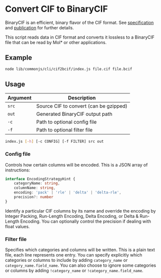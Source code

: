 # Convert CIF to BinaryCIF
BinaryCIF is an efficient, binary flavor of the CIF format. See [specification](https://github.com/molstar/BinaryCIF) and [publication](https://doi.org/10.1371/journal.pcbi.1008247) for further details.

This script reads data in CIF format and converts it lossless to a BinaryCIF file that can be read by Mol* or other 
applications.

## Example
```sh
node lib/commonjs/cli/cif2bcif/index.js file.cif file.bcif
```

## Usage
| Argument | Description |
| --- | --- |
| `src` | Source CIF to convert (can be gzipped) |
| `out` | Generated BinaryCIF output path |
| `-c` | Path to optional config file |
| `-f` | Path to optional filter file |
```sh
index.js [-h] [-c CONFIG] [-f FILTER] src out
```

### Config file
Controls how certain columns will be encoded. This is a JSON array of instructions:
```ts
interface EncodingStrategyHint {
    categoryName: string,
    columnName: string,
    encoding: 'pack' | 'rle' | 'delta' | 'delta-rle',
    precision?: number
}
```
Identify a particular CIF columns by its name and override the encoding by Integer Packing, Run-Length Encoding, Delta 
Encoding, or Delta & Run-Length Encoding. You can optionally control the precision if dealing with float values.

### Filter file
Specifies which categories and columns will be written. This is a plain text file, each line represents one entry. 
You can specify explicitly which categories or columns to include by adding `category_name` or 
`category_name.field_name`. You can also choose to ignore some categories or columns by adding `!category_name` or 
`!category_name.field_name`.